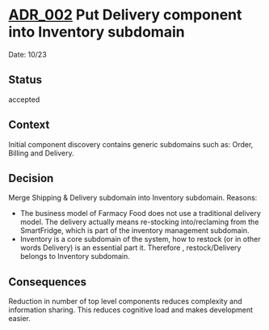 # [ADR_002](../../README.md) Put Delivery component into Inventory subdomain

Date: 10/23

## Status

accepted

## Context

Initial component discovery contains generic subdomains such as: Order, Billing and Delivery.

## Decision

Merge Shipping & Delivery subdomain into Inventory subdomain. Reasons:
+ The business model of Farmacy Food does not use a traditional delivery model. The delivery actually means  re-stocking into/reclaming from the SmartFridge, which is part of the inventory management subdomain.
+ Inventory is a core subdomain of the system, how to restock (or in other words Delivery) is an essential part it. Therefore , restock/Delivery belongs to Inventory subdomain.

## Consequences

Reduction in number of top level components reduces complexity and information sharing. This reduces cognitive load and
makes development easier.
